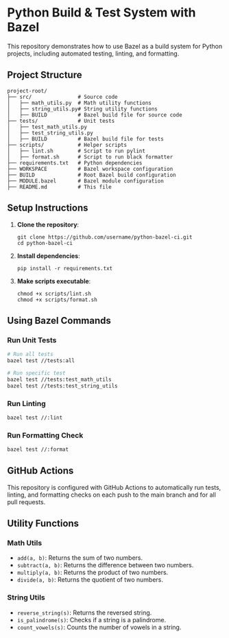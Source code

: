 # Python Build & Test System with Bazel

This repository demonstrates how to use Bazel as a build system for Python projects, including automated testing, linting, and formatting.

## Project Structure

```
project-root/
├── src/               # Source code
│   ├── math_utils.py  # Math utility functions
│   ├── string_utils.py# String utility functions
│   ├── BUILD          # Bazel build file for source code
├── tests/             # Unit tests
│   ├── test_math_utils.py
│   ├── test_string_utils.py
│   ├── BUILD          # Bazel build file for tests
├── scripts/           # Helper scripts
│   ├── lint.sh        # Script to run pylint
│   ├── format.sh      # Script to run black formatter
├── requirements.txt   # Python dependencies
├── WORKSPACE          # Bazel workspace configuration
├── BUILD              # Root Bazel build configuration
├── MODULE.bazel       # Bazel module configuration
├── README.md          # This file
```

## Setup Instructions

1. **Clone the repository**:
   ```
   git clone https://github.com/username/python-bazel-ci.git
   cd python-bazel-ci
   ```

2. **Install dependencies**:
   ```
   pip install -r requirements.txt
   ```

3. **Make scripts executable**:
   ```
   chmod +x scripts/lint.sh
   chmod +x scripts/format.sh
   ```

## Using Bazel Commands

### Run Unit Tests
```sh
# Run all tests
bazel test //tests:all

# Run specific test
bazel test //tests:test_math_utils
bazel test //tests:test_string_utils
```

### Run Linting
```sh
bazel test //:lint
```

### Run Formatting Check
```sh
bazel test //:format
```

## GitHub Actions

This repository is configured with GitHub Actions to automatically run tests, linting, and formatting checks on each push to the main branch and for all pull requests.

## Utility Functions

### Math Utils
- `add(a, b)`: Returns the sum of two numbers.
- `subtract(a, b)`: Returns the difference between two numbers.
- `multiply(a, b)`: Returns the product of two numbers.
- `divide(a, b)`: Returns the quotient of two numbers.

### String Utils
- `reverse_string(s)`: Returns the reversed string.
- `is_palindrome(s)`: Checks if a string is a palindrome.
- `count_vowels(s)`: Counts the number of vowels in a string.